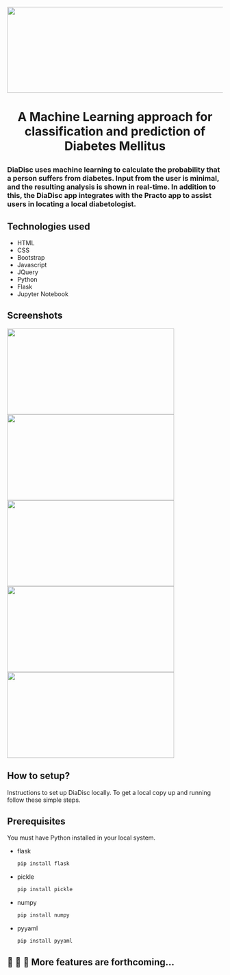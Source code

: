 <p align="center">
    <img src="https://user-images.githubusercontent.com/78247889/199315642-f07762bf-c93c-4650-bfa8-1e1f5944541f.png" width="520" height="200">
</p>

# <p align="center"><strong>A Machine Learning approach for classification and prediction of Diabetes Mellitus</strong></p>

### <p>DiaDisc uses machine learning to calculate the probability that a person suffers from diabetes. Input from the user is minimal, and the resulting analysis is shown in real-time. In addition to this, the DiaDisc app integrates with the Practo app to assist users in locating a local diabetologist.<p>

## Technologies used
* HTML
* CSS
* Bootstrap
* Javascript
* JQuery
* Python
* Flask
* Jupyter Notebook
<!-- * MySQL -->

## Screenshots
<p>
    <img src="https://user-images.githubusercontent.com/78247889/199990598-1d8450a3-2415-4a18-97f9-64c506522b05.png" width="390" height="200">
    <img src="https://user-images.githubusercontent.com/78247889/199993227-18e4d48e-b4d6-4af2-a163-f9f67797b009.png" width="390" height="200">
    <img src="https://user-images.githubusercontent.com/78247889/199990617-cd65c31b-bc90-441c-99ba-77027f4843c4.png" width="390" height="200">
    <img src="https://user-images.githubusercontent.com/78247889/199990640-ff6f8f56-7fff-4bad-856b-561c6dde498b.png" width="390" height="200">
    <img src="https://user-images.githubusercontent.com/78247889/199990649-a3aa1ddf-7722-4eb4-9d5e-12dba09737fc.png" width="390" height="200">
</p>

## How to setup?
Instructions to set up DiaDisc locally.
To get a local copy up and running follow these simple steps.

## Prerequisites
You must have Python installed in your local system.
* flask
  ```sh
  pip install flask
  ```
  
* pickle
  ```sh
  pip install pickle
  ```
  
* numpy
  ```sh
  pip install numpy
  ```

* pyyaml
  ```sh
  pip install pyyaml
  ```

<!-- * flask_mysqldb
  ```sh
  pip install flask_mysqldb
  ``` -->

## 🚧 🚧 🚧 More features are forthcoming...